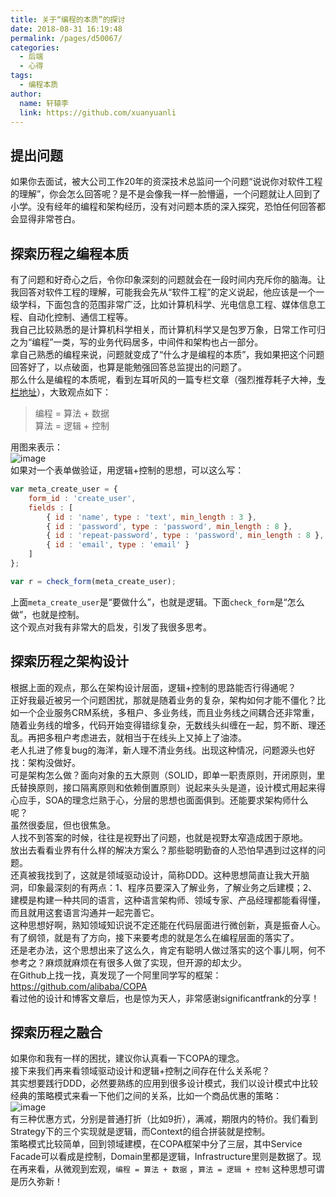 ```yaml
---
title: 关于“编程的本质”的探讨
date: 2018-08-31 16:19:48
permalink: /pages/d50067/
categories: 
  - 后端
  - 心得
tags: 
  - 编程本质
author: 
  name: 轩辕李
  link: https://github.com/xuanyuanli
---
```


## 提出问题
如果你去面试，被大公司工作20年的资深技术总监问一个问题“说说你对软件工程的理解”，你会怎么回答呢？是不是会像我一样一脸懵逼，一个问题就让人回到了小学。没有经年的编程和架构经历，没有对问题本质的深入探究，恐怕任何回答都会显得非常苍白。

<!-- more -->

## 探索历程之编程本质
有了问题和好奇心之后，令你印象深刻的问题就会在一段时间内充斥你的脑海。让我回答对软件工程的理解，可能我会先从“软件工程”的定义说起，他应该是一个一级学科，下面包含的范围非常广泛，比如计算机科学、光电信息工程、媒体信息工程、自动化控制、通信工程等。  
我自己比较熟悉的是计算机科学相关，而计算机科学又是包罗万象，日常工作可归之为“编程”一类，写的业务代码居多，中间件和架构也占一部分。  
拿自己熟悉的编程来说，问题就变成了“什么才是编程的本质”，我如果把这个问题回答好了，以点破面，也算是能勉强回答总监提出的问题了。  
那么什么是编程的本质呢，看到左耳听风的一篇专栏文章（强烈推荐耗子大神，[专栏地址](https://time.geekbang.org/column/48)），大致观点如下：
> 编程 = 算法 + 数据  
> 算法 = 逻辑 + 控制

用图来表示：  
![image](https://cdn.jsdelivr.net/gh/xuanyuanli/Img@master/picx/image.aipiq97z7jc.jpg)  
如果对一个表单做验证，用逻辑+控制的思想，可以这么写：
```js
var meta_create_user = {
    form_id : 'create_user',
    fields : [
        { id : 'name', type : 'text', min_length : 3 },
        { id : 'password', type : 'password', min_length : 8 },
        { id : 'repeat-password', type : 'password', min_length : 8 },
        { id : 'email', type : 'email' }
    ]
};

var r = check_form(meta_create_user);
```
上面`meta_create_user`是“要做什么”，也就是逻辑。下面`check_form`是“怎么做”，也就是控制。  
这个观点对我有非常大的启发，引发了我很多思考。

## 探索历程之架构设计
根据上面的观点，那么在架构设计层面，逻辑+控制的思路能否行得通呢？  
正好我最近被另一个问题困扰，那就是随着业务的复杂，架构如何才能不僵化？比如一个企业服务CRM系统，多租户、多业务线，而且业务线之间耦合还非常重，随着业务线的增多，代码开始变得错综复杂，无数线头纠缠在一起，剪不断、理还乱。再把多租户考虑进去，就相当于在线头上又掉上了油漆。  
老人扎进了修复bug的海洋，新人理不清业务线。出现这种情况，问题源头也好找：架构没做好。  
可是架构怎么做？面向对象的五大原则（SOLID，即单一职责原则，开闭原则，里氏替换原则，接口隔离原则和依赖倒置原则）说起来头头是道，设计模式用起来得心应手，SOA的理念烂熟于心，分层的思想也面面俱到。还能要求架构师什么呢？  
虽然很委屈，但也很焦急。  
人找不到答案的时候，往往是视野出了问题，也就是视野太窄造成困于原地。  
放出去看看业界有什么样的解决方案么？那些聪明勤奋的人恐怕早遇到过这样的问题。  
还真被我找到了，这就是领域驱动设计，简称DDD。这种思想简直让我大开脑洞，印象最深刻的有两点：1、程序员要深入了解业务，了解业务之后建模；2、建模是构建一种共同的语言，这种语言架构师、领域专家、产品经理都能看得懂，而且就用这套语言沟通并一起完善它。  
这种思想好啊，熟知领域知识说不定还能在代码层面进行微创新，真是振奋人心。   
有了纲领，就是有了方向，接下来要考虑的就是怎么在编程层面的落实了。  
还是老办法，这个思想出来了这么久，肯定有聪明人做过落实的这个事儿啊，何不参考之？麻烦就麻烦在有很多人做了实现，但开源的却太少。  
在Github上找一找，真发现了一个阿里同学写的框架：https://github.com/alibaba/COPA  
看过他的设计和博客文章后，也是惊为天人，非常感谢significantfrank的分享！

## 探索历程之融合
如果你和我有一样的困扰，建议你认真看一下COPA的理念。  
接下来我们再来看领域驱动设计和逻辑+控制之间存在什么关系呢？  
其实想要践行DDD，必然要熟练的应用到很多设计模式，我们以设计模式中比较经典的策略模式来看一下他们之间的关系，比如一个商品优惠的策略：  
![image](https://cdn.jsdelivr.net/gh/xuanyuanli/Img@master/picx/image.24zhdj33pqm8.jpg)  
有三种优惠方式，分别是普通打折（比如9折），满减，期限内的特价。我们看到Strategy下的三个实现就是逻辑，而Context的组合拼装就是控制。  
策略模式比较简单，回到领域建模，在COPA框架中分了三层，其中Service Facade可以看成是控制，Domain里都是逻辑，Infrastructure里则是数据了。现在再来看，从微观到宏观，`编程 = 算法 + 数据` ，`算法 = 逻辑 + 控制` 这种思想可谓是历久弥新！  

